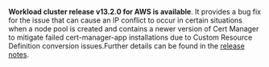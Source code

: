 **Workload cluster release v13.2.0 for AWS is available**. It provides a bug fix for the issue that can cause an IP conflict to occur in certain situations when a node pool is created and contains a newer version of Cert Manager to mitigate failed cert-manager-app installations due to Custom Resource Definition conversion issues.Further details can be found in the [release notes](https://docs.giantswarm.io/changes/workload-cluster-releases-aws/releases/aws-v13.2.0/).
